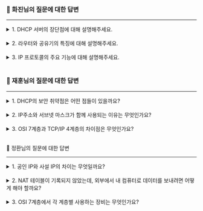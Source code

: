 ### 💬 화진님의 질문에 대한 답변

---

<details> 
<summary>1. DHCP 서버의 장단점에 대해 설명해주세요.</summary>

- 장점: IP 주소를 자동으로 할당해주므로 네트워크 관리가 용이하며, IP 주소 충돌을 방지할 수 있습니다.
- 단점: DHCP 서버가 고장나면 새로운 장치는 IP 주소를 받지 못하게 됩니다. 또한, DHCP 서버가 네트워크 내의 모든 트래픽을 처리하게 되므로 보안 취약점이 될 수 있습니다.

</details>

<br/>

<details> 
<summary>2. 라우터와 공유기의 특징에 대해 설명해주세요.</summary>

- 라우터: 네트워크 계층에서 작동하여 서로 다른 네트워크 간에 통신을 가능하게 하는 장치입니다. 라우팅 테이블에 따라 패킷을 적절한 경로로 전달합니다.
- 공유기: 하나의 인터넷 연결을 여러 장치와 공유하도록 해주는 장치입니다. 공유기 내부에는 스위치와 라우터 기능이 포함되어 있습니다.

</details>

<br/>
<details>
<summary>3. IP 프로토콜의 주요 기능에 대해 설명해주세요.</summary>

- IP 프로토콜의 주요 기능은 데이터를 패킷으로 분할하고, 이 패킷들을 목적지까지 전달하는 것입니다. 또한, 패킷의 순서 조정과 오류 검출 등을 담당합니다.

</details> 
<br/>

### 💬 재훈님의 질문에 대한 답변

---

<details>
<summary>1. DHCP의 보안 취약점은 어떤 점들이 있을까요?</summary>

- DHCP 서버는 네트워크 내의 모든 트래픽을 처리하므로, 공격자가 DHCP 서버를 통제하면 네트워크의 모든 통신을 제어할 수 있습니다. 또한, DHCP 스푸핑으로 공격자가 DHCP 서버처럼 동작하면 사용자의
  정보를 획득할 수 있습니다.

</details> 

<br/>

<details> 
<summary>2. IP주소와 서브넷 마스크가 함께 사용되는 이유는 무엇인가요?</summary>

- IP 주소와 서브넷 마스크를 함께 사용함으로써 네트워크와 호스트 부분을 구분할 수 있습니다. 이를 통해 특정 네트워크에 속한 호스트를 식별하거나, 네트워크 주소를 추출할 수 있습니다.

</details>

<br/>

<details> 
<summary>3. OSI 7계층과 TCP/IP 4계층의 차이점은 무엇인가요?</summary>

- OSI 7계층은 표준 모델로, 통신 과정을 7단계로 세분화하여 정의합니다.
  반면에 TCP/IP 4계층은 실제 인터넷에서 사용하는 모델로, 장비와 프로토콜을 좀 더 실질적으로 정의하며, 4단계로 구성됩니다.

</details> 
<br/>

💬 정환님의 질문에 대한 답변

---

<details> 
<summary>1. 공인 IP와 사설 IP의 차이는 무엇일까요?</summary>

- 공인 IP는 인터넷에 직접 연결된 장치를 식별하는 주소로, 전 세계에서 유일합니다.
  반면에 사설 IP는 하나의 네트워크 내에서만 유효한 주소로, 공유기 등에 의해 내부 네트워크의 장치에 할당됩니다.

</details> 

<br/>

<details> 
<summary>2. NAT 테이블이 기록되지 않았는데, 외부에서 내 컴퓨터로 데이터를 보내려면 어떻게 해야 할까요?</summary>

- 이를 위해 포트 포워딩이라는 기술을 사용할 수 있습니다. 공유기 설정에서 특정 포트의 통신을 내부 네트워크의 특정 장치로 전달하도록 설정하면, 외부에서 그 포트로 데이터를 보낼 경우 그 데이터가 설정된 장치로
  전달됩니다.

</details>

<br/>

<details> 
<summary>3. OSI 7계층에서 각 계층별 사용하는 장비는 무엇인가요?</summary>

- Physical Layer: 리피터, 허브
- Data Link Layer: 브리지, 스위치
- Network Layer: 라우터, L3 스위치
- Transport Layer 이상: 게이트웨이

</details>